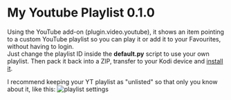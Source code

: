 # My Youtube Playlist 0.1.0
Using the YouTube add-on (plugin.video.youtube), it shows an item pointing to a custom YouTube playlist so you can play it or add it to your Favourites, without having to login.  
Just change the playlist ID inside the **default.py** script to use your own playlist. Then pack it back into a ZIP, transfer to your Kodi device and [install it](https://kodi.wiki/view/HOW-TO:Install_add-ons_from_zip_files).

I recommend keeping your YT playlist as "unlisted" so that only you know about it, like this:
![playlist settings](https://images2.imgbox.com/c8/19/rz1jW6aT_o.png)
